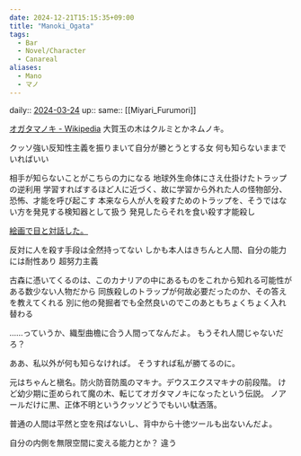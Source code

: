 ```yaml
---
date: 2024-12-21T15:15:35+09:00
title: "Manoki_Ogata"
tags:
  - Bar
  - Novel/Character
  - Canareal
aliases:
  - Mano
  - マノ
---
```


daily:: [2024-03-24](Daily_Note/2024-03-24.md)
up::
same:: [[Miyari_Furumori]]

[オガタマノキ - Wikipedia](https://ja.wikipedia.org/wiki/オガタマノキ)
大賀玉の木はクルミとかネムノキ。

クッソ強い反知性主義を振りまいて自分が勝とうとする女
何も知らないままでいればいい

相手が知らないことがこちらの力になる
地球外生命体にさえ仕掛けたトラップの逆利用
学習すればするほど人に近づく、故に学習から外れた人の怪物部分、恐怖、才能を呼び起こす
本来なら人が人を殺すためのトラップを、そうではない方を発見する検知器として扱う
発見したらそれを食い殺す才能殺し

[絵画で目と対話した。](../../../Info/絵画で目と対話した。.md)

反対に人を殺す手段は全然持ってない
しかも本人はきちんと人間、自分の能力には耐性あり
超努力主義

古森に憑いてくるのは、このカナリアの中にあるものをこれから知れる可能性がある数少ない人物だから
同族殺しのトラップが何故必要だったのか、その答えを教えてくれる
別に他の発掘者でも全然良いのでこのあともちょくちょく入れ替わる

……っていうか、織型曲檐に合う人間ってなんだよ。
もうそれ人間じゃないだろ？

ああ、私以外が何も知らなければ。
そうすれば私が勝てるのに。

元はちゃんと槇名。防火防音防風のマキナ。デウスエクスマキナの前段階。
けど幼少期に歪められて魔の木、転じてオガタマノキになったという伝説。
ノアールだけに黒、正体不明というクッソどうでもいい駄洒落。


普通の人間は平然と空を飛ばないし、背中から十徳ツールも出ないんだよ。

自分の内側を無限空間に変える能力とか？
違う